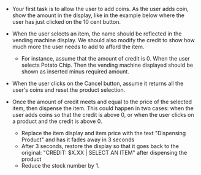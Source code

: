 - Your first task is to allow the user to add coins. As the user adds coin, show the amount in the display, like in the example below where the user has just clicked on the 10 cent button.
- When the user selects an item, the name should be reflected in the vending machine display.  We should also modify the credit to show how  much more the user needs to add to afford the item.
    -  For instance, assume that the amount of credit is 0. When the user selects Potato Chip. Then the vending machine displayed should be shown as inserted minus required amount.
- When the user clicks on the Cancel button, assume it returns all the user's coins and reset the product selection. 

- Once the amount of credit meets and equal to the price of the selected item, then dispense the item. This could happen in two cases: when the user adds coins so that the credit is above 0, or when the user clicks on a product and the credit is above 0. 

    - Replace the item display and item price with the text "Dispensing Product" and has it fades away in 3 seconds
    - After 3 seconds, restore the display so that it goes back to the original: "CREDIT: $X.XX | SELECT AN ITEM" after dispensing the product
    - Reduce the stock number by 1.


